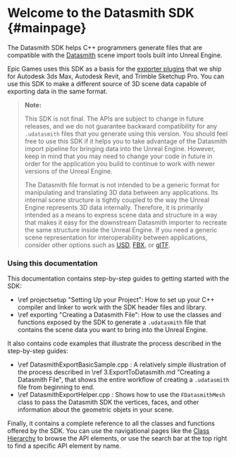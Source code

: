# Welcome to the Datasmith SDK                                                      {#mainpage}

The Datasmith SDK helps C++ programmers generate files that are compatible with the [Datasmith](https://docs.unrealengine.com/en-US/Studio/Datasmith/index.html) scene import tools built into Unreal Engine.

Epic Games uses this SDK as a basis for the [exporter plugins](https://www.unrealengine.com/en-US/studio/downloads) that we ship for Autodesk 3ds Max, Autodesk Revit, and Trimble Sketchup Pro. You can use this SDK to make a different source of 3D scene data capable of exporting data in the same format.

> **Note:**
> 
> This SDK is not final. The APIs are subject to change in future releases, and we do not guarantee backward compatibility for any `.udatasmith` files that you generate using this version. You should feel free to use this SDK if it helps you to take advantage of the Datasmith import pipeline for bringing data into the Unreal Engine. However, keep in mind that you may need to change your code in future in order for the application you build to continue to work with newer versions of the Unreal Engine.
>
> The Datasmith file format is not intended to be a generic format for manipulating and translating 3D data between any applications. Its internal scene structure is tightly coupled to the way the Unreal Engine represents 3D data internally. Therefore, it is primarily intended as a means to express scene data and structure in a way that makes it easy for the downstream Datasmith importer to recreate the same structure inside the Unreal Engine. If you need a generic scene representation for interoperability between applications, consider other options such as [USD](https://graphics.pixar.com/usd/docs/index.html), [FBX](https://help.autodesk.com/view/FBX/2019/ENU/), or [glTF](https://www.khronos.org/gltf/).

### Using this documentation

This documentation contains step-by-step guides to getting started with the SDK:

-   \ref projectsetup "Setting Up your Project": How to set up your C++ compiler and linker to work with the SDK header files and library.
-   \ref exporting "Creating a Datasmith File": How to use the classes and functions exposed by the SDK to generate a `.udatasmith` file that contains the scene data you want to bring into the Unreal Engine.

It also contains code examples that illustrate the process described in the step-by-step guides:

-   \ref DatasmithExportBasicSample.cpp : A relatively simple illustration of the process described in \ref 3.ExportToDatasmith.md "Creating a Datasmith File", that shows the entire workflow of creating a `.udatasmith` file from beginning to end.
-   \ref DatasmithExportHelper.cpp : Shows how to use the `FDatasmithMesh` class to pass the Datasmith SDK the vertices, faces, and other information about the geometric objets in your scene.

Finally, it contains a complete reference to all the classes and functions offered by the SDK. You can use the navigational pages like the [Class Hierarchy](hierarchy.html) to browse the API elements, or use the search bar at the top right to find a specific API element by name.